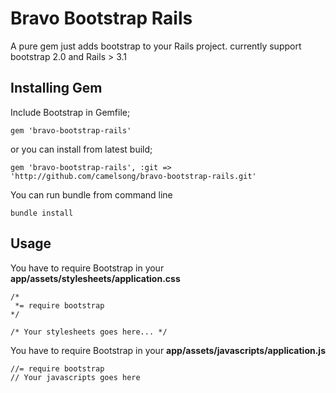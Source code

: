 # Bravo Bootstrap Rails

A pure gem just adds bootstrap to your Rails project.
currently support bootstrap 2.0 and Rails > 3.1

## Installing Gem

Include Bootstrap in Gemfile;

    gem 'bravo-bootstrap-rails'

or you can install from latest build;

    gem 'bravo-bootstrap-rails', :git => 'http://github.com/camelsong/bravo-bootstrap-rails.git'

You can run bundle from command line

    bundle install
	
## Usage

You have to require Bootstrap in your **app/assets/stylesheets/application.css**

    /*
     *= require bootstrap
    */

    /* Your stylesheets goes here... */

You have to require Bootstrap in your **app/assets/javascripts/application.js**

    //= require bootstrap
	// Your javascripts goes here

